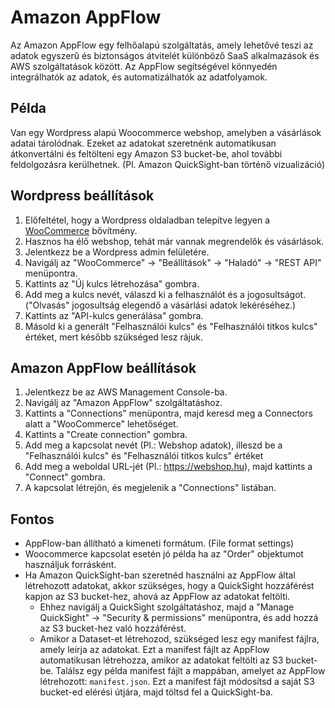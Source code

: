 # Amazon AppFlow

Az Amazon AppFlow egy felhőalapú szolgáltatás, amely lehetővé teszi az adatok egyszerű és biztonságos átvitelét különböző SaaS alkalmazások és AWS szolgáltatások között. Az AppFlow segítségével könnyedén integrálhatók az adatok, és automatizálhatók az adatfolyamok.

## Példa

Van egy Wordpress alapú Woocommerce webshop, amelyben a vásárlások adatai tárolódnak. Ezeket az adatokat szeretnénk automatikusan átkonvertálni és feltölteni egy Amazon S3 bucket-be, ahol további feldolgozásra kerülhetnek. (Pl. Amazon QuickSight-ban történő vizualizáció)

## Wordpress beállítások

1. Előfeltétel, hogy a Wordpress oldaladban telepítve legyen a [WooCommerce](https://woocommerce.com/) bővítmény.
2. Hasznos ha élő webshop, tehát már vannak megrendelők és vásárlások.
3. Jelentkezz be a Wordpress admin felületére.
4. Navigálj az "WooCommerce" → "Beállítások" → "Haladó" → "REST API" menüpontra.
5. Kattints az "Új kulcs létrehozása" gombra.
6. Add meg a kulcs nevét, válaszd ki a felhasználót és a jogosultságot. ("Olvasás" jogosultság elegendő a vásárlási adatok lekéréséhez.)
7. Kattints az "API-kulcs generálása" gombra.
8. Másold ki a generált "Felhasználói kulcs" és "Felhasználói titkos kulcs" értéket, mert később szükséged lesz rájuk.

## Amazon AppFlow beállítások

1. Jelentkezz be az AWS Management Console-ba.
2. Navigálj az "Amazon AppFlow" szolgáltatáshoz.
3. Kattints a "Connections" menüpontra, majd keresd meg a Connectors alatt a "WooCommerce" lehetőséget.
4. Kattints a "Create connection" gombra.
5. Add meg a kapcsolat nevét (Pl.: Webshop adatok), illeszd be a "Felhasználói kulcs" és "Felhasználói titkos kulcs" értéket
6. Add meg a weboldal URL-jét (Pl.: https://webshop.hu), majd kattints a "Connect" gombra.
7. A kapcsolat létrejön, és megjelenik a "Connections" listában.


## Fontos

- AppFlow-ban állítható a kimeneti formátum. (File format settings)
- Woocommerce kapcsolat esetén jó példa ha az  "Order" objektumot használjuk forrásként.
- Ha Amazon QuickSight-ban szeretnéd használni az AppFlow által létrehozott adatokat, akkor szükséges, hogy a QuickSight hozzáférést kapjon az S3 bucket-hez, ahová az AppFlow az adatokat feltölti.
  - Ehhez navigálj a QuickSight szolgáltatáshoz, majd a "Manage QuickSight" → "Security & permissions" menüpontra, és add hozzá az S3 bucket-hez való hozzáférést.
  - Amikor a Dataset-et létrehozod, szükséged lesz egy manifest fájlra, amely leírja az adatokat. Ezt a manifest fájlt az AppFlow automatikusan létrehozza, amikor az adatokat feltölti az S3 bucket-be. Találsz egy példa manifest fájlt a mappában, amelyet az AppFlow létrehozott: `manifest.json`. Ezt a manifest fájt módosítsd a saját S3 bucket-ed elérési útjára, majd töltsd fel a QuickSight-ba.
